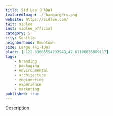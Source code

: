 ```yaml
---
title: Sid Lee (HADW)
featuredImage: ./-hamburgers.png
website: https://sidlee.com/
twit: sidlee
inst: sidlee_official
category: S
city: Seattle
neighborhood: Downtown
size: Large (41-100)
place: [-122.33605554232949,47.61106835809117]
tags:
    - branding
    - packaging
    - environmental
    - architecture
    - engineering
    - experience
    - marketing
published: true
---
```


Description
